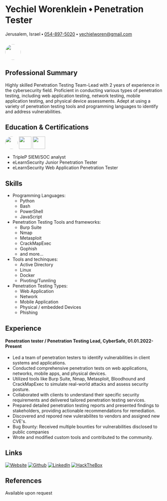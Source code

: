 
# Yechiel Worenklein ⬩ Penetration Tester
Jerusalem, Israel ⬩ [054-897-5020](tel:+972548975020) ⬩ yechielworen@gmail.com
### <img style="border-radius: 50%; width: 50px; height: 50px; object-fit: cover;" src="https://gcdnb.pbrd.co/images/bUHqsULEu8NR.jpg?o=1">

## Professional Summary
Highly skilled Penetration Testing Team-Lead with 2 years of experience in the cybersecurity field. Proficient in conducting various types of penetration testing, including web application testing, network testing, mobile application testing, and physical device assessments. Adept at using a variety of penetration testing tools and programming languages to identify and address vulnerabilities.

## Education & Certifications
<img style="border-radius: 50%; width: 40px; height: 40px; object-fit: cover;" src="https://static.wixstatic.com/media/9347c4_563a828677fc402d893a07cabf3ad93f~mv2.png"> <img style="width: 40px; height: 40px; object-fit: cover;" src="https://elearnsecurity.com/wp-content/uploads/eJPT.png"> <img style="width: 40px; height: 40px; object-fit: cover;" src="https://elearnsecurity.com/wp-content/uploads/eWPTv1.png">
-  TripleP SIEM/SOC analyst
-  eLearnSecurity Junior Penetration Tester
-  eLearnSecurity Web Application Penetration Tester

## Skills
- Programming Languages: 
    - Python
    - Bash
    - PowerShell 
    - JavaScript
- Penetration Testing Tools and frameworks: 
    - Burp Suite
    - Nmap
    - Metasploit
    - CrackMapExec
    - Gophish
    - and more...
- Tools and techinques: 
    - Active Directory
    - Linux
    - Docker
    - Pivoting/Tunnling
- Penetration Testing Types:
    - Web Application
    - Network 
    - Mobile Application
    - Physical / embedded Devices
    - Phishing 

## Experience
#### Penetration tester / Penetration Testing Lead, CyberSafe, 01.01.2022-Present 
- Led a team of penetration testers to identify vulnerabilities in client systems and applications.
- Conducted comprehensive penetration tests on web applications, networks, mobile apps, and physical devices.
- Utilized tools like Burp Suite, Nmap, Metasploit, Bloodhound and CrackMapExec to simulate real-world attacks and assess security posture.
- Collaborated with clients to understand their specific security requirements and delivered tailored penetration testing services.
- Prepared detailed penetration testing reports and presented findings to stakeholders, providing actionable recommendations for remediation.
- Discovered and repored new vulerabilites to vendors and assigned new CVE's.
- Bug Bounty: Received multiple bounties for vulnerabilities disclosed to public companies
- Wrote and modified custom tools and contributed to the community. 

## Links
[![Website](https://i.imgur.com/lHEUqlK.png)](https://yehciel.xyz)  [![Github](https://github.githubassets.com/favicons/favicon.png)](https://github.com/yechielw) [![LinkedIn](https://static.licdn.com/sc/h/8s162nmbcnfkg7a0k8nq9wwqo)](https://www.linkedin.com/in/yechielw/)  [![HackTheBox](https://app.hackthebox.com/images/HTB-favicon/favicon-32x32.png)](https://app.hackthebox.com/profile/488213)
## References
Available upon request
